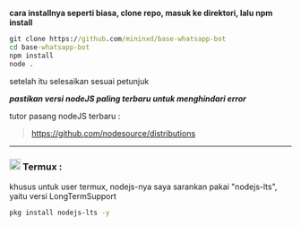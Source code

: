 __cara installnya seperti biasa, clone repo, masuk ke direktori, lalu npm install__
```cmd
git clone https://github.com/mininxd/base-whatsapp-bot
cd base-whatsapp-bot
npm install
node .
```
setelah itu selesaikan sesuai petunjuk

___pastikan versi nodeJS paling terbaru untuk menghindari error___

tutor pasang nodeJS terbaru : 
>https://github.com/nodesource/distributions

<hr>
  
### <img src="https://upload.wikimedia.org/wikipedia/commons/thumb/b/b5/Termux.svg/1280px-Termux.svg.png" alt="termux_logo" width="20"/> Termux :
khusus untuk user termux, nodejs-nya saya sarankan pakai "nodejs-lts", yaitu versi LongTermSupport
```bash
pkg install nodejs-lts -y
```


